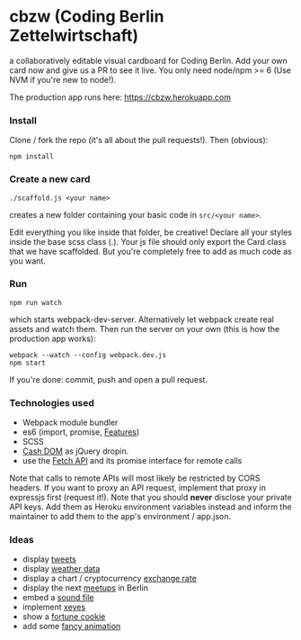 # cbzw (Coding Berlin Zettelwirtschaft)

a collaboratively editable visual cardboard for Coding Berlin. 
Add your own card now and give us a PR to see it live. 
You only need node/npm >= 6 (Use NVM if you're new to node!). 

The production app runs here: https://cbzw.herokuapp.com

### Install

Clone / fork the repo (it's all about the pull requests!). Then (obvious):

    npm install

### Create a new card
    ./scaffold.js <your name>

creates a new folder containing your basic code in `src/<your name>`.

Edit everything you like inside that folder, be creative! Declare all your
styles inside the base scss class (.<your-name>). Your js file should only
export the Card class that we have scaffolded. But you're completely free to add
as much code as you want.

### Run
    npm run watch

which starts webpack-dev-server. Alternatively let webpack create real assets and 
watch them. Then run the server on your own (this is how the production app works):

```
webpack --watch --config webpack.dev.js
npm start
```

If you're done: commit, push and open a pull request.

### Technologies used

* Webpack module bundler
* es6 (import, promise, [Features](http://es6-features.org/))
* SCSS
* [Cash DOM](https://github.com/kenwheeler/cash/) as jQuery dropin. 
* use the [Fetch API](https://developer.mozilla.org/en-US/docs/Web/API/Fetch_API) and its promise interface for remote calls

Note that calls to remote APIs will most likely be restricted by CORS headers.
If you want to proxy an API request, implement that proxy in expressjs first (request it!).
Note that you should **never** disclose your private API keys. Add them as Heroku environment
variables instead and inform the maintainer to add them to the app's environment / app.json.

### Ideas
* display [tweets](https://dev.twitter.com/web/embedded-timelines)
* display [weather data](http://www.openweathermap.com/appid)
* display a chart / cryptocurrency [exchange rate](https://www.coindesk.com/api/)
* display the next [meetups](https://www.meetup.com/meetup_api/) in Berlin
* embed a [sound file](https://developers.soundcloud.com/docs/api/html5-widget#playground)
* implement [xeyes](https://stackoverflow.com/questions/14835722/eyes-follow-mouse-cursor-mootools-jquery)
* show a [fortune cookie](http://fortunecookieapi.herokuapp.com/)
* add some [fancy animation](https://developer.mozilla.org/en-US/docs/Web/API/Web_Animations_API/Using_the_Web_Animations_API)
